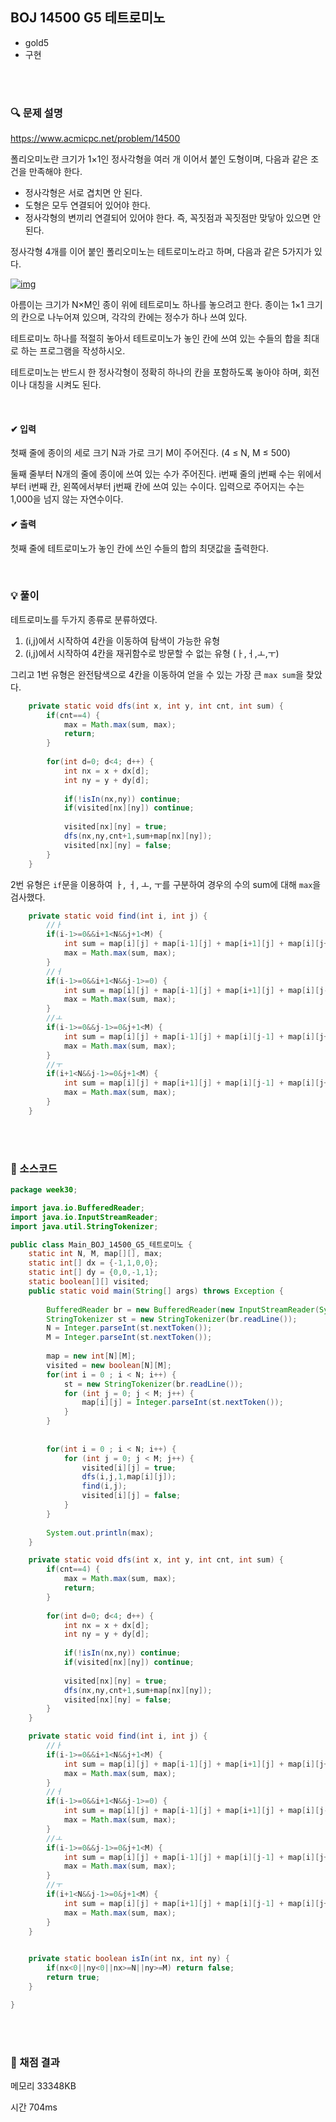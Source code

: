 ## BOJ 14500 G5 테트로미노

- gold5
- 구현



<br><br>


### 🔍 문제 설명

https://www.acmicpc.net/problem/14500

폴리오미노란 크기가 1×1인 정사각형을 여러 개 이어서 붙인 도형이며, 다음과 같은 조건을 만족해야 한다.

- 정사각형은 서로 겹치면 안 된다.
- 도형은 모두 연결되어 있어야 한다.
- 정사각형의 변끼리 연결되어 있어야 한다. 즉, 꼭짓점과 꼭짓점만 맞닿아 있으면 안 된다.

정사각형 4개를 이어 붙인 폴리오미노는 테트로미노라고 하며, 다음과 같은 5가지가 있다.

[![img](https://onlinejudgeimages.s3-ap-northeast-1.amazonaws.com/problem/14500/1.png)](https://commons.wikimedia.org/wiki/File:All_5_free_tetrominoes.svg)

아름이는 크기가 N×M인 종이 위에 테트로미노 하나를 놓으려고 한다. 종이는 1×1 크기의 칸으로 나누어져 있으며, 각각의 칸에는 정수가 하나 쓰여 있다.

테트로미노 하나를 적절히 놓아서 테트로미노가 놓인 칸에 쓰여 있는 수들의 합을 최대로 하는 프로그램을 작성하시오.

테트로미노는 반드시 한 정사각형이 정확히 하나의 칸을 포함하도록 놓아야 하며, 회전이나 대칭을 시켜도 된다.

<br>

#### ✔ 입력

첫째 줄에 종이의 세로 크기 N과 가로 크기 M이 주어진다. (4 ≤ N, M ≤ 500)

둘째 줄부터 N개의 줄에 종이에 쓰여 있는 수가 주어진다. i번째 줄의 j번째 수는 위에서부터 i번째 칸, 왼쪽에서부터 j번째 칸에 쓰여 있는 수이다. 입력으로 주어지는 수는 1,000을 넘지 않는 자연수이다.<br>

#### ✔ 출력

첫째 줄에 테트로미노가 놓인 칸에 쓰인 수들의 합의 최댓값을 출력한다.
<br>


<br>

###  💡 풀이

테트로미노를 두가지 종류로 분류하였다.

1. (i,j)에서 시작하여 4칸을 이동하여 탐색이 가능한 유형
2. (i,j)에서 시작하여 4칸을 재귀함수로 방문할 수 없는 유형 (ㅏ,ㅓ,ㅗ,ㅜ)



그리고 1번 유형은 완전탐색으로 4칸을 이동하여 얻을 수 있는 가장 큰 `max sum`을 찾았다.

```java
	private static void dfs(int x, int y, int cnt, int sum) {
		if(cnt==4) {
			max = Math.max(sum, max);
			return;
		}
		
		for(int d=0; d<4; d++) {
			int nx = x + dx[d];
			int ny = y + dy[d];
			
			if(!isIn(nx,ny)) continue;
			if(visited[nx][ny]) continue;
			
			visited[nx][ny] = true;
			dfs(nx,ny,cnt+1,sum+map[nx][ny]);
			visited[nx][ny] = false;
		}
	}
```



2번 유형은  `if`문을 이용하여 ㅏ, ㅓ, ㅗ, ㅜ를 구분하여 경우의 수의  sum에 대해 `max`을 검사했다.

```java
	private static void find(int i, int j) {
		//ㅏ
		if(i-1>=0&&i+1<N&&j+1<M) {
			int sum = map[i][j] + map[i-1][j] + map[i+1][j] + map[i][j+1];
			max = Math.max(sum, max);
		}
		//ㅓ
		if(i-1>=0&&i+1<N&&j-1>=0) {
			int sum = map[i][j] + map[i-1][j] + map[i+1][j] + map[i][j-1];
			max = Math.max(sum, max);
		}
		//ㅗ
		if(i-1>=0&&j-1>=0&j+1<M) {
			int sum = map[i][j] + map[i-1][j] + map[i][j-1] + map[i][j+1];
			max = Math.max(sum, max);
		}
		//ㅜ
		if(i+1<N&&j-1>=0&j+1<M) {
			int sum = map[i][j] + map[i+1][j] + map[i][j-1] + map[i][j+1];
			max = Math.max(sum, max);
		}
	}
```



<br><br>

###  💬 소스코드

```java
package week30;

import java.io.BufferedReader;
import java.io.InputStreamReader;
import java.util.StringTokenizer;

public class Main_BOJ_14500_G5_테트로미노 {
	static int N, M, map[][], max;
	static int[] dx = {-1,1,0,0};
	static int[] dy = {0,0,-1,1};
	static boolean[][] visited;
	public static void main(String[] args) throws Exception {
		
		BufferedReader br = new BufferedReader(new InputStreamReader(System.in));
		StringTokenizer st = new StringTokenizer(br.readLine());
		N = Integer.parseInt(st.nextToken());
		M = Integer.parseInt(st.nextToken());
		
		map = new int[N][M];
		visited = new boolean[N][M];
		for(int i = 0 ; i < N; i++) {
			st = new StringTokenizer(br.readLine());
			for (int j = 0; j < M; j++) {
				map[i][j] = Integer.parseInt(st.nextToken());
			}
		}
	
		
		for(int i = 0 ; i < N; i++) {
			for (int j = 0; j < M; j++) {
				visited[i][j] = true;
				dfs(i,j,1,map[i][j]);
				find(i,j);
				visited[i][j] = false;
			}
		}
		
		System.out.println(max);
	}

	private static void dfs(int x, int y, int cnt, int sum) {
		if(cnt==4) {
			max = Math.max(sum, max);
			return;
		}
		
		for(int d=0; d<4; d++) {
			int nx = x + dx[d];
			int ny = y + dy[d];
			
			if(!isIn(nx,ny)) continue;
			if(visited[nx][ny]) continue;
			
			visited[nx][ny] = true;
			dfs(nx,ny,cnt+1,sum+map[nx][ny]);
			visited[nx][ny] = false;
		}
	}

	private static void find(int i, int j) {
		//ㅏ
		if(i-1>=0&&i+1<N&&j+1<M) {
			int sum = map[i][j] + map[i-1][j] + map[i+1][j] + map[i][j+1];
			max = Math.max(sum, max);
		}
		//ㅓ
		if(i-1>=0&&i+1<N&&j-1>=0) {
			int sum = map[i][j] + map[i-1][j] + map[i+1][j] + map[i][j-1];
			max = Math.max(sum, max);
		}
		//ㅗ
		if(i-1>=0&&j-1>=0&j+1<M) {
			int sum = map[i][j] + map[i-1][j] + map[i][j-1] + map[i][j+1];
			max = Math.max(sum, max);
		}
		//ㅜ
		if(i+1<N&&j-1>=0&j+1<M) {
			int sum = map[i][j] + map[i+1][j] + map[i][j-1] + map[i][j+1];
			max = Math.max(sum, max);
		}
	}

	
	private static boolean isIn(int nx, int ny) {
		if(nx<0||ny<0||nx>=N||ny>=M) return false;
		return true;
	}

}

```

<br><br>


###  💯 채점 결과

메모리 33348KB

시간 704ms